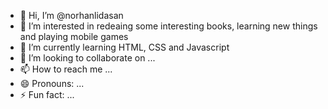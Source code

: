- 👋 Hi, I’m @norhanlidasan
- 👀 I’m interested in redeaing some interesting books, learning new things and playing mobile games
- 🌱 I’m currently learning HTML, CSS and Javascript
- 💞️ I’m looking to collaborate on ...
- 📫 How to reach me ...
- 😄 Pronouns: ...
- ⚡ Fun fact: ...

<!---
norhanlidasan/norhanlidasan is a ✨ special ✨ repository because its `README.md` (this file) appears on your GitHub profile.
You can click the Preview link to take a look at your changes.
--->
